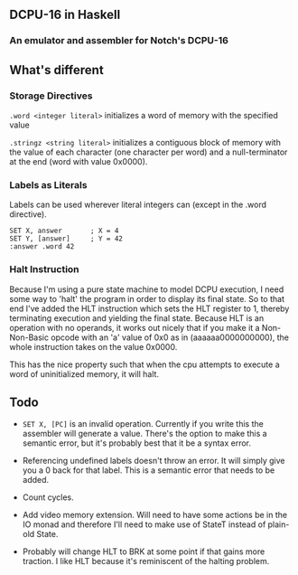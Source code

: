 ## DCPU-16 in Haskell

### An emulator and assembler for Notch's DCPU-16 


## What's different

### Storage Directives
`.word <integer literal>` initializes a word of memory with the specified value

`.stringz <string literal>` initializes a contiguous block of memory with the value of each character (one character per word) and a null-terminator at the end (word with value 0x0000).

### Labels as Literals
Labels can be used wherever literal integers can (except in the .word directive).

    SET X, answer       ; X = 4
    SET Y, [answer]     ; Y = 42
    :answer .word 42

### Halt Instruction
Because I'm using a pure state machine to model DCPU execution, I need some way to 'halt' the program in order to display its final state. So to that end I've added the HLT instruction which sets the HLT register to 1, thereby terminating execution and yielding the final state. Because HLT is an operation with no operands, it works out nicely that if you make it a Non-Non-Basic opcode with an 'a' value of 0x0 as in (aaaaaa0000000000), the whole instruction takes on the value 0x0000.

This has the nice property such that when the cpu attempts to execute a word of uninitialized memory, it will halt.


## Todo

- `SET X, [PC]` is an invalid operation. Currently if you write this the assembler will generate a value. There's the option to make this a semantic error, but it's probably best that it be a syntax error.

- Referencing undefined labels doesn't throw an error. It will simply give you a 0 back for that label. This is a semantic error that needs to be added.

- Count cycles.

- Add video memory extension. Will need to have some actions be in the IO monad and therefore I'll need to make use of StateT instead of plain-old State.

- Probably will change HLT to BRK at some point if that gains more traction. I like HLT because it's reminiscent of the halting problem.
